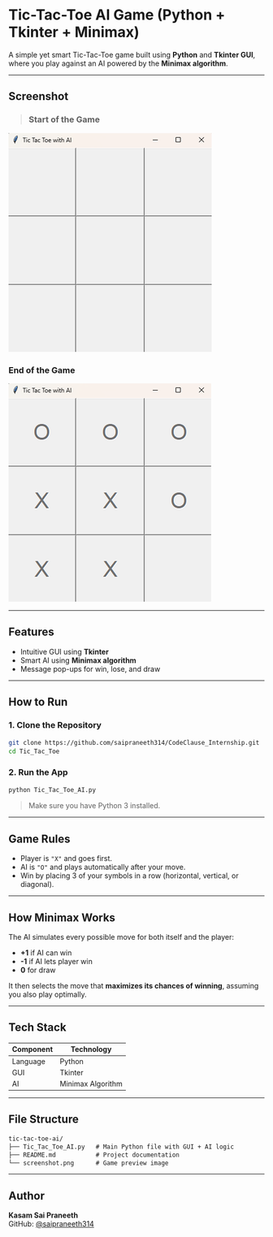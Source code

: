 # Tic-Tac-Toe AI Game (Python + Tkinter + Minimax)

A simple yet smart Tic-Tac-Toe game built using **Python** and **Tkinter GUI**, where you play against an AI powered by the **Minimax algorithm**.

---

## Screenshot

> ### Start of the Game
![Game Screenshot at Start](Screenshot.png)

### End of the Game
![Game Screenshot at End](Screenshot_end.png)

---

## Features

- Intuitive GUI using **Tkinter**
- Smart AI using **Minimax algorithm**
- Message pop-ups for win, lose, and draw

---

## How to Run

### 1. **Clone the Repository**
```bash
git clone https://github.com/saipraneeth314/CodeClause_Internship.git
cd Tic_Tac_Toe
```

### 2. **Run the App**
```bash
python Tic_Tac_Toe_AI.py
```

> Make sure you have Python 3 installed.

---

## Game Rules

- Player is `"X"` and goes first.
- AI is `"O"` and plays automatically after your move.
- Win by placing 3 of your symbols in a row (horizontal, vertical, or diagonal).

---

## How Minimax Works

The AI simulates every possible move for both itself and the player:
- **+1** if AI can win  
- **-1** if AI lets player win  
- **0** for draw  

It then selects the move that **maximizes its chances of winning**, assuming you also play optimally.

---

## Tech Stack

| Component | Technology |
|----------|-------------|
| Language | Python |
| GUI      | Tkinter |
| AI       | Minimax Algorithm |

---

## File Structure

```
tic-tac-toe-ai/
├── Tic_Tac_Toe_AI.py   # Main Python file with GUI + AI logic
├── README.md           # Project documentation
└── screenshot.png      # Game preview image
```

---

## Author

**Kasam Sai Praneeth**  
GitHub: [@saipraneeth314](https://github.com/saipraneeth314)
